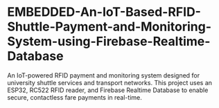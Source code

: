 # EMBEDDED-An-IoT-Based-RFID-Shuttle-Payment-and-Monitoring-System-using-Firebase-Realtime-Database
An IoT-powered RFID payment and monitoring system designed for university shuttle services and transport networks. This project uses an ESP32, RC522 RFID reader, and Firebase Realtime Database to enable secure, contactless fare payments in real-time.
